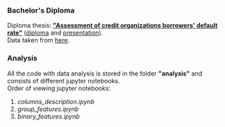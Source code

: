 ### Bachelor's Diploma
Diploma thesis: [**"Assessment of credit organizations borrowers' default rate"**](https://github.com/dayyass/bachelor_diploma/blob/main/diploma.pdf) ([diploma](https://github.com/dayyass/bachelor_diploma/blob/main/diploma.pdf) and [presentation](https://github.com/dayyass/bachelor_diploma/blob/main/presentation.pdf)).<br>
Data taken from [here](https://www.kaggle.com/c/home-credit-default-risk).

### Analysis
All the code with data analysis is stored in the folder **"analysis"** and consists of different jupyter notebooks.<br>
Order of viewing jupyter notebooks:
1. *columns_description.ipynb*
1. *group_features.ipynb*
1. *binary_features.ipynb*
